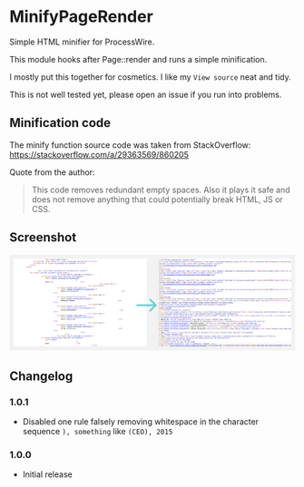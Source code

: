 # MinifyPageRender
Simple HTML minifier for ProcessWire.

This module hooks after Page::render and runs a simple minification. 

I mostly put this together for cosmetics. I like my `View source` neat and tidy.

This is not well tested yet, please open an issue if you run into problems.

## Minification code

The minify function source code was taken from StackOverflow:
https://stackoverflow.com/a/29363569/860205

Quote from the author: 

> This code removes redundant empty spaces. 
> Also it plays it safe and does not remove anything that could potentially break HTML, JS or CSS.

## Screenshot

![Alt text](/screenshot.png?raw=true "Screenshot of removed whitespace")

## Changelog

### 1.0.1

* Disabled one rule falsely removing whitespace in the character sequence `), something` like `(CEO), 2015`

### 1.0.0

* Initial release